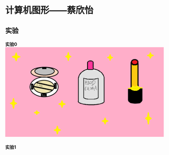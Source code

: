 <html>
	<head>
		<meta charset="utf-8">
	</head>
		<h1>计算机图形——蔡欣怡</h1>
		<h2>实验</h2>
	<h4>实验0
      <img src="p201812213502030.png" />
</h4>
	<h4>实验1</h4>
		
</html>
